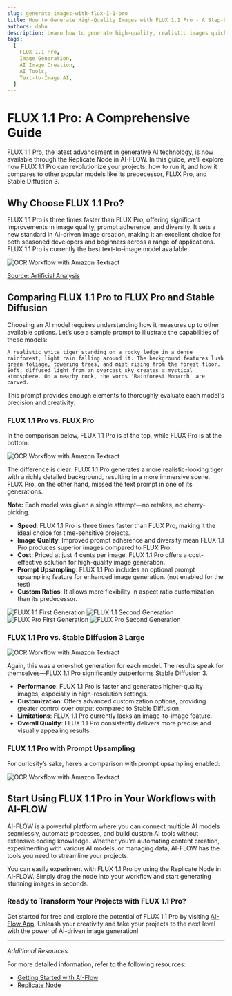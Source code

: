 ```yaml
---
slug: generate-images-with-flux-1-1-pro
title: How to Generate High-Quality Images with FLUX 1.1 Pro - A Step-by-Step Guide
authors: dahn
description: Learn how to generate high-quality, realistic images quickly using FLUX 1.1 Pro. This guide covers FLUX 1.1 Pro's features, comparisons with other models, and tips for seamless integration into your workflows.
tags:
  [
    FLUX 1.1 Pro,
    Image Generation,
    AI Image Creation,
    AI Tools,
    Text-to-Image AI,
  ]
---
```


<head>
  <meta name="twitter:card" content="summary_large_image"/>
  <meta name="twitter:title" content="How to Generate High-Quality Images with FLUX 1.1 Pro" />
  <meta name="twitter:description" content="Step-by-step guide to using FLUX 1.1 Pro for fast, high-quality image generation. Discover its features, comparisons, and integration tips." />
  <meta name="twitter:creator" content="@AIFlowApp"/>
  <meta name="twitter:image" content="https://docs.ai-flow.net/img/blog-images/flux-1-1.png"/>
  <meta name="twitter:image:alt" content="FLUX 1.1 Pro Image Generation"/>
  <meta property="og:title" content="How to Generate High-Quality Images with FLUX 1.1 Pro"/>
  <meta property="og:description" content="Learn how to use FLUX 1.1 Pro to generate high-quality images efficiently. Explore its features, comparisons, and how to incorporate it into your AI workflow."/>
  <meta property="og:image" content="https://docs.ai-flow.net/img/blog-images/flux-1-1.png"/>
</head>

# FLUX 1.1 Pro: A Comprehensive Guide

FLUX 1.1 Pro, the latest advancement in generative AI technology, is now available through the Replicate Node in AI-FLOW. In this guide, we'll explore how FLUX 1.1 Pro can revolutionize your projects, how to run it, and how it compares to other popular models like its predecessor, FLUX Pro, and Stable Diffusion 3.

## Why Choose FLUX 1.1 Pro?

FLUX 1.1 Pro is three times faster than FLUX Pro, offering significant improvements in image quality, prompt adherence, and diversity. It sets a new standard in AI-driven image creation, making it an excellent choice for both seasoned developers and beginners across a range of applications. FLUX 1.1 Pro is currently the best text-to-image model available.

![OCR Workflow with Amazon Textract](/img/blog-images/flux-stats.png)

[Source: Artificial Analysis](https://artificialanalysis.ai/text-to-image)

## Comparing FLUX 1.1 Pro to FLUX Pro and Stable Diffusion

Choosing an AI model requires understanding how it measures up to other available options. Let’s use a sample prompt to illustrate the capabilities of these models:

`A realistic white tiger standing on a rocky ledge in a dense rainforest, light rain falling around it. The background features lush green foliage, towering trees, and mist rising from the forest floor. Soft, diffused light from an overcast sky creates a mystical atmosphere. On a nearby rock, the words 'Rainforest Monarch' are carved.`

This prompt provides enough elements to thoroughly evaluate each model's precision and creativity.

### FLUX 1.1 Pro vs. FLUX Pro

In the comparison below, FLUX 1.1 Pro is at the top, while FLUX Pro is at the bottom.

![OCR Workflow with Amazon Textract](/img/blog-images/flux-1-1.png)

The difference is clear: FLUX 1.1 Pro generates a more realistic-looking tiger with a richly detailed background, resulting in a more immersive scene. FLUX Pro, on the other hand, missed the text prompt in one of its generations.

**Note:** Each model was given a single attempt—no retakes, no cherry-picking.

- **Speed**: FLUX 1.1 Pro is three times faster than FLUX Pro, making it the ideal choice for time-sensitive projects.
- **Image Quality**: Improved prompt adherence and diversity mean FLUX 1.1 Pro produces superior images compared to FLUX Pro.
- **Cost**: Priced at just 4 cents per image, FLUX 1.1 Pro offers a cost-effective solution for high-quality image generation.
- **Prompt Upsampling**: FLUX 1.1 Pro includes an optional prompt upsampling feature for enhanced image generation. (not enabled for the test)
- **Custom Ratios**: It allows more flexibility in aspect ratio customization than its predecessor.

 <div class="flex flex-row w-[50%] justify-center">
    <span class="w-40 h-full object-cover">
    <img src="/img/blog-images/flux-1-1-2.webp" alt="FLUX 1.1 First Generation" />
    </span>
    <span class="w-40 h-full object-cover">
    <img src="/img/blog-images/flux-1-1-3.webp" alt="FLUX 1.1 Second Generation" />
    </span>
</div>
 <div class="flex flex-row w-[50%] justify-center">
    <span class="w-40 h-full object-cover">
    <img src="/img/blog-images/flux-1.webp" alt="FLUX Pro First Generation" />
    </span>
    <span class="w-40 h-full object-cover">
    <img src="/img/blog-images/flux-2.webp" alt="FLUX Pro Second Generation" />
    </span>
</div>

### FLUX 1.1 Pro vs. Stable Diffusion 3 Large

![OCR Workflow with Amazon Textract](/img/blog-images/flux-1-1-3.png)

Again, this was a one-shot generation for each model. The results speak for themselves—FLUX 1.1 Pro significantly outperforms Stable Diffusion 3.

- **Performance**: FLUX 1.1 Pro is faster and generates higher-quality images, especially in high-resolution settings.
- **Customization**: Offers advanced customization options, providing greater control over output compared to Stable Diffusion.
- **Limitations**: FLUX 1.1 Pro currently lacks an image-to-image feature.
- **Overall Quality**: FLUX 1.1 Pro consistently delivers more precise and visually appealing results.

### FLUX 1.1 Pro with Prompt Upsampling

For curiosity’s sake, here’s a comparison with prompt upsampling enabled:

![OCR Workflow with Amazon Textract](/img/blog-images/flux-1-1-4.png)

## Start Using FLUX 1.1 Pro in Your Workflows with AI-FLOW

AI-FLOW is a powerful platform where you can connect multiple AI models seamlessly, automate processes, and build custom AI tools without extensive coding knowledge. Whether you’re automating content creation, experimenting with various AI models, or managing data, AI-FLOW has the tools you need to streamline your projects.

You can easily experiment with FLUX 1.1 Pro by using the Replicate Node in AI-FLOW. Simply drag the node into your workflow and start generating stunning images in seconds.

### Ready to Transform Your Projects with FLUX 1.1 Pro?

Get started for free and explore the potential of FLUX 1.1 Pro by visiting [AI-Flow App](https://app.ai-flow.net/). Unleash your creativity and take your projects to the next level with the power of AI-driven image generation!

---

_Additional Resources_

For more detailed information, refer to the following resources:

- [Getting Started with AI-Flow](/blog/getting-started-with-ai-flow)
- [Replicate Node](/blog/replicate-node)
